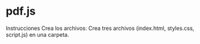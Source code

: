 # pdf.js
Instrucciones Crea los archivos: Crea tres archivos (index.html, styles.css, script.js) en una carpeta.  
